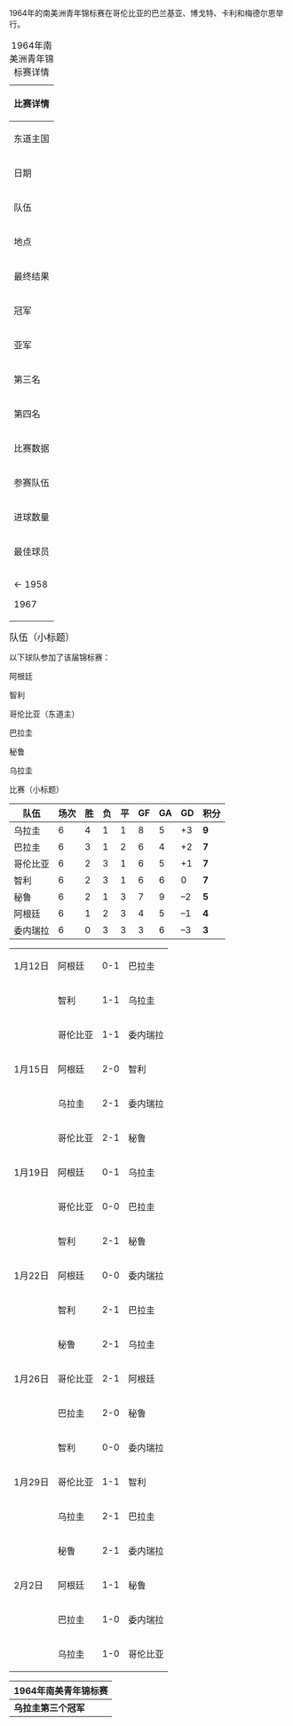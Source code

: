 1964年的南美洲青年锦标赛在哥伦比亚的巴兰基亚、博戈特、卡利和梅德尔恩举行。

<table>
<caption>1964年南美洲青年锦标赛详情</caption>
<thead>
<tr class="header">
<th><p>比赛详情</p></th>
</tr>
</thead>
<tbody>
<tr class="odd">
<td><p>东道主国</p></td>
</tr>
<tr class="even">
<td><p>日期</p></td>
</tr>
<tr class="odd">
<td><p>队伍</p></td>
</tr>
<tr class="even">
<td><p>地点</p></td>
</tr>
<tr class="odd">
<td><p>最终结果</p></td>
</tr>
<tr class="even">
<td><p>冠军</p></td>
</tr>
<tr class="odd">
<td><p>亚军</p></td>
</tr>
<tr class="even">
<td><p>第三名</p></td>
</tr>
<tr class="odd">
<td><p>第四名</p></td>
</tr>
<tr class="even">
<td><p>比赛数据</p></td>
</tr>
<tr class="odd">
<td><p>参赛队伍</p></td>
</tr>
<tr class="even">
<td><p>进球数量</p></td>
</tr>
<tr class="odd">
<td><p>最佳球员</p></td>
</tr>
<tr class="even">
<td><p>← 1958</p>
<p>1967</p></td>
</tr>
</tbody>
</table>

<big>队伍（小标题）</big>

以下球队参加了该届锦标赛：

阿根廷

智利

哥伦比亚（东道主）

巴拉圭

秘鲁

乌拉圭

比赛（小标题）

| 队伍   | 场次 | 胜 | 负 | 平 | GF | GA | GD  | 积分    |
| ---- | -- | - | - | - | -- | -- | --- | ----- |
| 乌拉圭  | 6  | 4 | 1 | 1 | 8  | 5  | \+3 | **9** |
| 巴拉圭  | 6  | 3 | 1 | 2 | 6  | 4  | \+2 | **7** |
| 哥伦比亚 | 6  | 2 | 3 | 1 | 6  | 5  | \+1 | **7** |
| 智利   | 6  | 2 | 3 | 1 | 6  | 6  | 0   | **7** |
| 秘鲁   | 6  | 2 | 1 | 3 | 7  | 9  | –2  | **5** |
| 阿根廷  | 6  | 1 | 2 | 3 | 4  | 5  | –1  | **4** |
| 委内瑞拉 | 6  | 0 | 3 | 3 | 3  | 6  | –3  | **3** |

<table>
<tbody>
<tr class="odd">
<td><p>1月12日</p></td>
<td><p>阿根廷</p></td>
<td><p>0-1</p></td>
<td><p>巴拉圭</p></td>
</tr>
<tr class="even">
<td></td>
<td><p>智利</p></td>
<td><p>1-1</p></td>
<td><p>乌拉圭</p></td>
</tr>
<tr class="odd">
<td></td>
<td><p>哥伦比亚</p></td>
<td><p>1-1</p></td>
<td><p>委内瑞拉</p></td>
</tr>
<tr class="even">
<td><p>1月15日</p></td>
<td><p>阿根廷</p></td>
<td><p>2-0</p></td>
<td><p>智利</p></td>
</tr>
<tr class="odd">
<td></td>
<td><p>乌拉圭</p></td>
<td><p>2-1</p></td>
<td><p>委内瑞拉</p></td>
</tr>
<tr class="even">
<td></td>
<td><p>哥伦比亚</p></td>
<td><p>2-1</p></td>
<td><p>秘鲁</p></td>
</tr>
<tr class="odd">
<td><p>1月19日</p></td>
<td><p>阿根廷</p></td>
<td><p>0-1</p></td>
<td><p>乌拉圭</p></td>
</tr>
<tr class="even">
<td></td>
<td><p>哥伦比亚</p></td>
<td><p>0-0</p></td>
<td><p>巴拉圭</p></td>
</tr>
<tr class="odd">
<td></td>
<td><p>智利</p></td>
<td><p>2-1</p></td>
<td><p>秘鲁</p></td>
</tr>
<tr class="even">
<td><p>1月22日</p></td>
<td><p>阿根廷</p></td>
<td><p>0-0</p></td>
<td><p>委内瑞拉</p></td>
</tr>
<tr class="odd">
<td></td>
<td><p>智利</p></td>
<td><p>2-1</p></td>
<td><p>巴拉圭</p></td>
</tr>
<tr class="even">
<td></td>
<td><p>秘鲁</p></td>
<td><p>2-1</p></td>
<td><p>乌拉圭</p></td>
</tr>
<tr class="odd">
<td><p>1月26日</p></td>
<td><p>哥伦比亚</p></td>
<td><p>2-1</p></td>
<td><p>阿根廷</p></td>
</tr>
<tr class="even">
<td></td>
<td><p>巴拉圭</p></td>
<td><p>2-0</p></td>
<td><p>秘鲁</p></td>
</tr>
<tr class="odd">
<td></td>
<td><p>智利</p></td>
<td><p>0-0</p></td>
<td><p>委内瑞拉</p></td>
</tr>
<tr class="even">
<td><p>1月29日</p></td>
<td><p>哥伦比亚</p></td>
<td><p>1-1</p></td>
<td><p>智利</p></td>
</tr>
<tr class="odd">
<td></td>
<td><p>乌拉圭</p></td>
<td><p>2-1</p></td>
<td><p>巴拉圭</p></td>
</tr>
<tr class="even">
<td></td>
<td><p>秘鲁</p></td>
<td><p>2-1</p></td>
<td><p>委内瑞拉</p></td>
</tr>
<tr class="odd">
<td><p>2月2日</p></td>
<td><p>阿根廷</p></td>
<td><p>1-1</p></td>
<td><p>秘鲁</p></td>
</tr>
<tr class="even">
<td></td>
<td><p>巴拉圭</p></td>
<td><p>1-0</p></td>
<td><p>委内瑞拉</p></td>
</tr>
<tr class="odd">
<td></td>
<td><p>乌拉圭</p></td>
<td><p>1-0</p></td>
<td><p>哥伦比亚<br />
</p></td>
</tr>
</tbody>
</table>

| 1964年南美青年锦标赛 |
| ------------ |
| **乌拉圭第三个冠军** |